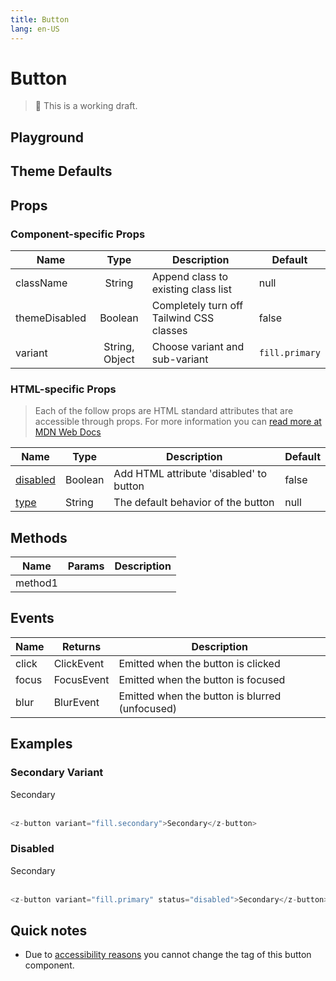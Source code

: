 ```yaml
---
title: Button
lang: en-US
---
```


# Button

> 🚨 This is a working draft.

## Playground

<z-button-playground />

## Theme Defaults

<!-- <z-theme-default input="elements" /> -->

## Props

### Component-specific Props

| Name          |      Type      | Description                              | Default        |
| ------------- | :------------: | ---------------------------------------- | -------------- |
| className     |     String     | Append class to existing class list      | null           |
| themeDisabled |    Boolean     | Completely turn off Tailwind CSS classes | false          |
| variant       | String, Object | Choose variant and sub-variant           | `fill.primary` |

### HTML-specific Props

> Each of the follow props are HTML standard attributes that are accessible through props. For more information you can [read more at MDN Web Docs](https://developer.mozilla.org/en-US/docs/Web/HTML/Element/button)

| Name                               | Type    | Description                             | Default |
| ---------------------------------- | ------- | --------------------------------------- | ------- |
| [disabled](https://mzl.la/2vTstkx) | Boolean | Add HTML attribute 'disabled' to button | false   |
| [type](https://mzl.la/3bRXh5T)     | String  | The default behavior of the button      | null    |

## Methods

| Name    | Params | Description |
| ------- | ------ | ----------- |
| method1 |        |

## Events

| Name  | Returns    | Description                                    |
| ----- | ---------- | ---------------------------------------------- |
| click | ClickEvent | Emitted when the button is clicked             |
| focus | FocusEvent | Emitted when the button is focused             |
| blur  | BlurEvent  | Emitted when the button is blurred (unfocused) |

## Examples

### Secondary Variant

<z-button variant="fill.secondary">Secondary</z-button>
<br/>
<br/>

```js
<z-button variant="fill.secondary">Secondary</z-button>
```

### Disabled

<z-button variant="fill.primary" status="disabled">Secondary</z-button>
<br/>
<br/>

```js
<z-button variant="fill.primary" status="disabled">Secondary</z-button>
```

## Quick notes

- Due to [accessibility reasons](https://a11y-101.com/design/button-vs-link) you cannot change the tag of this button component.